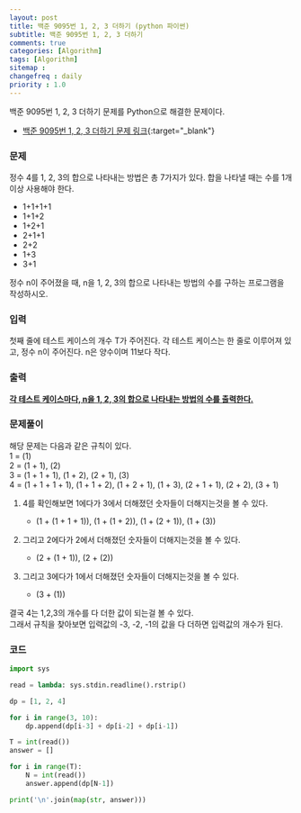 ```yaml
---
layout: post
title: 백준 9095번 1, 2, 3 더하기 (python 파이썬)
subtitle: 백준 9095번 1, 2, 3 더하기
comments: true
categories: [Algorithm]
tags: [Algorithm]
sitemap :
changefreq : daily
priority : 1.0
---
```

백준 9095번 1, 2, 3 더하기 문제를 Python으로 해결한 문제이다.  

* [백준 9095번 1, 2, 3 더하기 문제 링크](https://www.acmicpc.net/problem/9095){:target="_blank"}


### 문제 
정수 4를 1, 2, 3의 합으로 나타내는 방법은 총 7가지가 있다. 합을 나타낼 때는 수를 1개 이상 사용해야 한다.

* 1+1+1+1
* 1+1+2
* 1+2+1
* 2+1+1
* 2+2
* 1+3
* 3+1

정수 n이 주어졌을 때, n을 1, 2, 3의 합으로 나타내는 방법의 수를 구하는 프로그램을 작성하시오.


### 입력
첫째 줄에 테스트 케이스의 개수 T가 주어진다. 각 테스트 케이스는 한 줄로 이루어져 있고, 정수 n이 주어진다. n은 양수이며 11보다 작다.


### 출력
**<u>각 테스트 케이스마다, n을 1, 2, 3의 합으로 나타내는 방법의 수를 출력한다.</u>**


### 문제풀이
해당 문제는 다음과 같은 규칙이 있다.  
1 = (1)  
2 = (1 + 1), (2)  
3 = (1 + 1 + 1), (1 + 2), (2 + 1), (3)  
4 = (1 + 1 + 1 + 1), (1 + 1 + 2), (1 + 2 + 1), (1 + 3), (2 + 1 + 1), (2 + 2), (3 + 1)

1. 4를 확인해보면 1에다가 3에서 더해졌던 숫자들이 더해지는것을 볼 수 있다.  
    * (1 + (1 + 1 + 1)), (1 + (1 + 2)), (1 + (2 + 1)), (1 + (3))

2. 그리고 2에다가 2에서 더해졌던 숫자들이 더해지는것을 볼 수 있다.  
    * (2 + (1 + 1)), (2 + (2))

3. 그리고 3에다가 1에서 더해졌던 숫자들이 더해지는것을 볼 수 있다.  
    * (3 + (1))   

결국 4는 1,2,3의 개수를 다 더한 값이 되는걸 볼 수 있다.  
그래서 규칙을 찾아보면 입력값의 -3, -2, -1의 값을 다 더하면 입력값의 개수가 된다.

### 코드
```python
import sys

read = lambda: sys.stdin.readline().rstrip()

dp = [1, 2, 4]

for i in range(3, 10):
    dp.append(dp[i-3] + dp[i-2] + dp[i-1])

T = int(read())
answer = []

for i in range(T):
    N = int(read())
    answer.append(dp[N-1])

print('\n'.join(map(str, answer)))
```